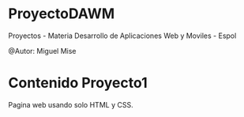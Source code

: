 # ProyectoDAWM
Proyectos - Materia Desarrollo de Aplicaciones Web y Moviles - Espol

@Autor: Miguel Mise

# Contenido Proyecto1
Pagina web usando solo HTML y CSS.
